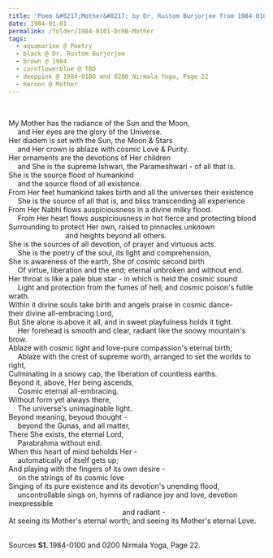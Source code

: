 ```yaml
---
title: 'Poem &#8217;Mother&#8217; by Dr. Rustom Burjorjee from 1984-0100 and 0200 Nirmala Yoga, Page 22'
date: 1984-01-01
permalink: /folder/1984-0101-DrRB-Mother
tags:
  - aquamarine @ Poetry
  - black @ Dr. Rustom Burjorjee
  - brown @ 1984
  - cornflowerblue @ TBD
  - deeppink @ 1984-0100 and 0200 Nirmala Yoga, Page 22
  - maroon @ Mother
---
```


<br>

<p>
My Mother has the radiance of the Sun and the Moon,<br>
&nbsp;&emsp;and Her eyes are the glory of the Universe.<br>
Her diadem is set with the Sun, the Moon & Stars<br>
&nbsp;&emsp;and Her crown is ablaze with cosmic Love & Purity.<br>
Her ornaments are the devotions of Her children<br>
&nbsp;&emsp;and She is the supreme Ishwari, the Parameshwari - of all that is.<br>
She is the source flood of humankind<br>
&nbsp;&emsp;and the source flood of all existence.<br>
From Her feet humankind takes birth and all the universes their existence<br>
&nbsp;&emsp;She is the source of all that is, and bliss transcending all experience<br>
From Her Nabhi flows auspiciousness in a divine milky flood.<br>
&nbsp;&emsp;From Her heart flows auspiciousness in hot fierce and protecting blood<br>
Surrounding to protect Her own, raised to pinnacles unknown<br>
&emsp;&emsp;&emsp;&emsp;&emsp;&emsp;&emsp;&emsp;and heights beyond all others.<br>
She is the sources of all devotion, of prayer and virtuous acts.<br>
&nbsp;&emsp;She is the poetry of the soul, its light and comprehension,<br>
She is awareness of the earth, She of cosmic second birth<br>
&nbsp;&emsp;Of virtue, liberation and the end; eternal unbroken and without end.<br>
Her throat is like a pale blue star - in which is held the cosmic sound<br>
&nbsp;&emsp;Light and protection from the fumes of hell; and cosmic poison's futile wrath.<br>
Within it divine souls take birth and angels praise in cosmic dance-
&emsp;&emsp;&emsp;&emsp;their divine all-embracing Lord,<br>
But She alone is above it all, and in sweet playfulness holds it tight.<br>
&nbsp;&emsp;Her forehead is smooth and clear, radiant like the snowy mountain's brow.<br>
Ablaze with cosmic light and love-pure compassion's eternal birth;<br>
&nbsp;&emsp;Ablaze with the crest of supreme worth, arranged to set the worlds to right,<br>
Culminating in a snowy cap, the liberation of countless earths.<br>
Beyond it, above, Her being ascends,<br>
&nbsp;&emsp;Cosmic eternal all-embracing.<br>
Without form yet always there,<br>
&nbsp;&emsp;The universe's unimaginable light.<br>
Beyond meaning, beyoud thought -<br>
&nbsp;&emsp;beyond the Gunas, and all matter,<br>
There She exists, the eternal Lord,<br>
&nbsp;&emsp;Parabrahma without end.<br>
When this heart of mind beholds Her -<br> 
&nbsp;&emsp;automatically of itself gets up;<br>
And playing with the fingers of its own desire -<br>
&nbsp;&emsp;on the strings of its cosmic love<br>
Singing of its pure existence and its devotion's unending flood,<br>
&nbsp;&emsp;uncontrollable sings on, hymns of radiance joy and love, devotion inexpressible<br>
&emsp;&emsp;&emsp;&emsp;&emsp;&emsp;&emsp;&emsp;&emsp;&emsp;&emsp;&emsp;&emsp;&emsp;&emsp;&emsp;and radiant -<br>
At seeing its Mother's eternal worth; and seeing its Mother's eternal Love.<br>
</p>

<br>

<wave-list>
<list-title color="DarkSeaGreen" width="55">Sources</list-title>
  <list-item color="BlanchedAlmond"  width="280"><b>S1. </b> 1984-0100 and 0200 Nirmala Yoga, Page 22.</list-item>
</wave-list>